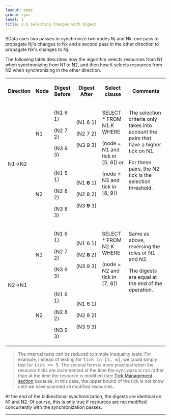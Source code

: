 ```yaml
---
layout: page
group: sync
level: 1
title: 2.5 Selecting Changes with Digest
---
```


SData uses two passes to synchronize two nodes Nj and Nk: one pass to
propagate Nj's changes to Nk and a second pass in the other direction to
propagate Nk's changes to Nj.

The following table describes how the algorithm selects resources from N1
when synchronizing from N1 to N2, and then how it selects resources from N2 when
synchronizing in the other direction.

<table class="content">
<tbody>

<tr>

<th>

Direction

</th>
<th>

Node

</th>
<th>

Digest Before

</th>
<th>

Digest After

</th>
<th>

Select clause

</th>
<th>

Comments

</th>

</tr>

<tr>

<td rowspan="2">

N1-&gt;N2

</td>
<td>

N1

</td>
<td>

(N1 6 1)

(N2 7 2)

(N3 9 3)

</td>
<td>

(N1 6 1)

(N2 7 2)

(N3 9 3)

</td>
<td rowspan="2" valign="top">

SELECT * FROM N1.K WHERE

(node = N1 and tick in [5, 6[) or

(node = N3 and tick in [8, 9[)

</td>
<td rowspan="2" valign="top">

The selection criteria only takes into account the pairs that have a higher
tick on N1.&nbsp;

For these pairs, the N2 tick is the selection threshold.

</td>

</tr>

<tr>

<td>

N2

</td>
<td>

(N1 5 1)

(N2 8 2)

(N3 8 3)

</td>
<td>

(N1&nbsp;**6**&nbsp;1)

(N2 8 2)

(N3&nbsp;**9**&nbsp;3)

</td>

</tr>

<tr>

<td rowspan="2">

N2-&gt;N1

</td>
<td>

N1

</td>
<td>

(N1 6 1)

(N2 7 2)

(N3 9 3)

</td>
<td>

(N1 6 1)

(N2&nbsp;**8**&nbsp;2)

(N3 9 3)

</td>
<td rowspan="2" valign="top">

SELECT * FROM N2.K WHERE

(node = N2 and tick in [7, 8[)

</td>
<td rowspan="2" valign="top">

Same as above, reversing the roles of N1 and N2.

The digests are equal at the end of the operation.

</td>

</tr>

<tr>

<td>

N2

</td>
<td>

(N1 6 1)

(N2 8 2)

(N3 9 3)

</td>
<td>

(N1 6 1)

(N2 8 2)

(N3 9 3)

</td>

</tr>

</tbody>
</table>

<blockquote class="note">The interval tests can be reduced to simple inequality tests. For example, instead of testing for&nbsp;<tt>tick in [5, 6[</tt>, we could simply test for&nbsp;<tt>tick &gt;= 5</tt>. The second form is more practical when the resource ticks&nbsp;are incremented at the time the sync pass is run rather than at the time the resource is modified (see&nbsp;<a href="../0202/" title="2.2 Tick Management">Tick Management section</a> because, in this case, the upper bound of the tick is not know until we have scanned all modified resources.</blockquote>

At the end of the bidirectional synchronization, the digests are identical on
N1 and N2. Of course, this is only true if resources are not modified
concurrently with the synchronization passes.

* * *